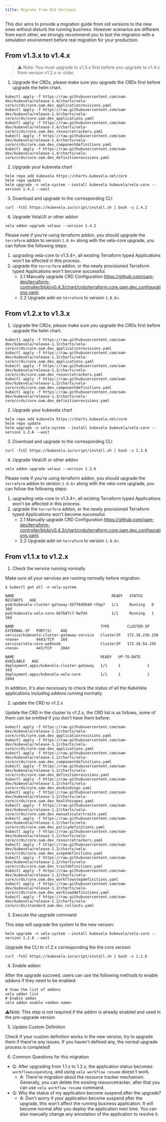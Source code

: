 ```yaml
---
title: Migrate from Old Versions
---
```


This doc aims to provide a migration guide from old versions to the new ones without disturb the running business. However scenarios are different from each other, we strongly recommend you to test the migration with a simulation environment before real migration for your production.

## From v1.3.x to v1.4.x

> ⚠️ Note: You must upgrade to v1.3.x first before you upgrade to v1.4.x from version v1.2.x or older.

1. Upgrade the CRDs, please make sure you upgrade the CRDs first before upgrade the helm chart.

```
kubectl apply -f https://raw.githubusercontent.com/oam-dev/kubevela/release-1.4/charts/vela-core/crds/core.oam.dev_applicationrevisions.yaml
kubectl apply -f https://raw.githubusercontent.com/oam-dev/kubevela/release-1.4/charts/vela-core/crds/core.oam.dev_applications.yaml
kubectl apply -f https://raw.githubusercontent.com/oam-dev/kubevela/release-1.4/charts/vela-core/crds/core.oam.dev_resourcetrackers.yaml
kubectl apply -f https://raw.githubusercontent.com/oam-dev/kubevela/release-1.4/charts/vela-core/crds/core.oam.dev_componentdefinitions.yaml
kubectl apply -f https://raw.githubusercontent.com/oam-dev/kubevela/release-1.4/charts/vela-core/crds/core.oam.dev_definitionrevisions.yaml
```

2. Upgrade your kubevela chart

```
helm repo add kubevela https://charts.kubevela.net/core
helm repo update
helm upgrade -n vela-system --install kubevela kubevela/vela-core --version 1.4.2 --wait
```

3. Download and upgrade to the corresponding CLI
```
curl -fsSl https://kubevela.io/script/install.sh | bash -s 1.4.2
```

4. Upgrade VelaUX or other addon

```
vela addon upgrade velaux --version 1.4.2
```

Please note if you're using terraform addon, you should upgrade the `terraform` addon to version `1.0.6+` along with the vela-core upgrade, you can follow the following steps:

1. upgrading vela-core to v1.3.4+, all existing Terraform typed Applications won't be affected in this process.
2. upgrade the `terrorform` addon, or the newly provisioned Terraform typed Applications won't become successful. 
   - 2.1 Manually upgrade CRD Configuration https://github.com/oam-dev/terraform-controller/blob/v0.4.3/chart/crds/terraform.core.oam.dev_configurations.yaml.
   - 2.2 Upgrade add-on `terraform` to version `1.0.6+`.


## From v1.2.x to v1.3.x

1. Upgrade the CRDs, please make sure you upgrade the CRDs first before upgrade the helm chart.

```
kubectl apply -f https://raw.githubusercontent.com/oam-dev/kubevela/release-1.3/charts/vela-core/crds/core.oam.dev_applicationrevisions.yaml
kubectl apply -f https://raw.githubusercontent.com/oam-dev/kubevela/release-1.3/charts/vela-core/crds/core.oam.dev_applications.yaml
kubectl apply -f https://raw.githubusercontent.com/oam-dev/kubevela/release-1.3/charts/vela-core/crds/core.oam.dev_resourcetrackers.yaml
kubectl apply -f https://raw.githubusercontent.com/oam-dev/kubevela/release-1.3/charts/vela-core/crds/core.oam.dev_componentdefinitions.yaml
kubectl apply -f https://raw.githubusercontent.com/oam-dev/kubevela/release-1.3/charts/vela-core/crds/core.oam.dev_definitionrevisions.yaml
```

2. Upgrade your kubevela chart

```
helm repo add kubevela https://charts.kubevela.net/core
helm repo update
helm upgrade -n vela-system --install kubevela kubevela/vela-core --version 1.3.6 --wait
```

3. Download and upgrade to the corresponding CLI
```
curl -fsSl https://kubevela.io/script/install.sh | bash -s 1.3.6
```

4. Upgrade VelaUX or other addon

```
vela addon upgrade velaux --version 1.3.6
```

Please note if you're using terraform addon, you should upgrade the `terraform` addon to version `1.0.6+` along with the vela-core upgrade, you can follow the following steps:

1. upgrading vela-core to v1.3.4+, all existing Terraform typed Applications won't be affected in this process.
2. upgrade the `terrorform` addon, or the newly provisioned Terraform typed Applications won't become successful. 
   - 2.1 Manually upgrade CRD Configuration https://github.com/oam-dev/terraform-controller/blob/v0.4.3/chart/crds/terraform.core.oam.dev_configurations.yaml.
   - 2.2 Upgrade add-on `terraform` to version `1.0.6+`.

## From v1.1.x to v1.2.x

1. Check the service running normally

Make sure all your services are running normally before migration.

```
$ kubectl get all -n vela-system

NAME                                            READY   STATUS    RESTARTS   AGE
pod/kubevela-cluster-gateway-5bff6d564d-rhkp7   1/1     Running   0          16d
pod/kubevela-vela-core-b67b87c7-9w7d4           1/1     Running   1          16d

NAME                                       TYPE        CLUSTER-IP       EXTERNAL-IP   PORT(S)    AGE
service/kubevela-cluster-gateway-service   ClusterIP   172.16.236.150   <none>        9443/TCP   16d
service/vela-core-webhook                  ClusterIP   172.16.54.195    <none>        443/TCP    284d

NAME                                       READY   UP-TO-DATE   AVAILABLE   AGE
deployment.apps/kubevela-cluster-gateway   1/1     1            1           16d
deployment.apps/kubevela-vela-core         1/1     1            1           284d
```

In addition, it's also necessary to check the status of all the KubeVela applications including addons running normally.

2. update the CRD to v1.2.x

Update the CRD in the cluster to v1.2.x, the CRD list is as follows, some of them can be omitted if you don't have them before:

```shell
kubectl apply -f https://raw.githubusercontent.com/oam-dev/kubevela/release-1.2/charts/vela-core/crds/core.oam.dev_applicationrevisions.yaml
kubectl apply -f https://raw.githubusercontent.com/oam-dev/kubevela/release-1.2/charts/vela-core/crds/core.oam.dev_applications.yaml
kubectl apply -f https://raw.githubusercontent.com/oam-dev/kubevela/release-1.2/charts/vela-core/crds/core.oam.dev_componentdefinitions.yaml
kubectl apply -f https://raw.githubusercontent.com/oam-dev/kubevela/release-1.2/charts/vela-core/crds/core.oam.dev_definitionrevisions.yaml
kubectl apply -f https://raw.githubusercontent.com/oam-dev/kubevela/release-1.2/charts/vela-core/crds/core.oam.dev_envbindings.yaml
kubectl apply -f https://raw.githubusercontent.com/oam-dev/kubevela/release-1.2/charts/vela-core/crds/core.oam.dev_healthscopes.yaml
kubectl apply -f https://raw.githubusercontent.com/oam-dev/kubevela/release-1.2/charts/vela-core/crds/core.oam.dev_manualscalertraits.yaml
kubectl apply -f https://raw.githubusercontent.com/oam-dev/kubevela/release-1.2/charts/vela-core/crds/core.oam.dev_policydefinitions.yaml
kubectl apply -f https://raw.githubusercontent.com/oam-dev/kubevela/release-1.2/charts/vela-core/crds/core.oam.dev_resourcetrackers.yaml
kubectl apply -f https://raw.githubusercontent.com/oam-dev/kubevela/release-1.2/charts/vela-core/crds/core.oam.dev_scopedefinitions.yaml
kubectl apply -f https://raw.githubusercontent.com/oam-dev/kubevela/release-1.2/charts/vela-core/crds/core.oam.dev_traitdefinitions.yaml
kubectl apply -f https://raw.githubusercontent.com/oam-dev/kubevela/release-1.2/charts/vela-core/crds/core.oam.dev_workflowstepdefinitions.yaml
kubectl apply -f https://raw.githubusercontent.com/oam-dev/kubevela/release-1.2/charts/vela-core/crds/core.oam.dev_workloaddefinitions.yaml
kubectl apply -f https://raw.githubusercontent.com/oam-dev/kubevela/release-1.2/charts/vela-core/crds/standard.oam.dev_rollouts.yaml
```

3. Execute the upgrade command

This step will upgrade the system to the new version:

``` shell
helm upgrade -n vela-system --install kubevela kubevela/vela-core --version 1.2.6 --wait
```

Upgrade the CLI to v1.2.x corresponding the the core version:

```
curl -fsSl https://kubevela.io/script/install.sh | bash -s 1.2.6
```

4. Enable addon

After the upgrade succeed, users can use the following methods to enable addons if they need to be enabled:

```shell
# View the list of addons
vela addon list
# Enable addon
vela addon enable <addon name>
```

⚠️Note: This step is not required if the addon is already enabled and used in the pre-upgrade version

5. Update Custom Definition

Check if your custom definition works in the new version, try to upgrade them if there're any issues.
If you haven't defined any, the normal upgrade process is completed!

6. Common Questions for this migration

- Q: After upgrading from 1.1.x to 1.2.x, the application status becomes `workflowsuspending`, and using `vela workflow resume` doesn't work.
  - A: There're migration about the resource tracker mechanism. Generally, you can delete the existing resourcetracker, after that you can use `vela workflow resume` command.
- Q: Why the status of my application become suspend after the upgrade?
  - A: Don't worry if your application become suspend after the upgrade, this won't affect the running business application. It will become normal after you deploy the application next time. You can also manually change any annotation of the application to resolve it.